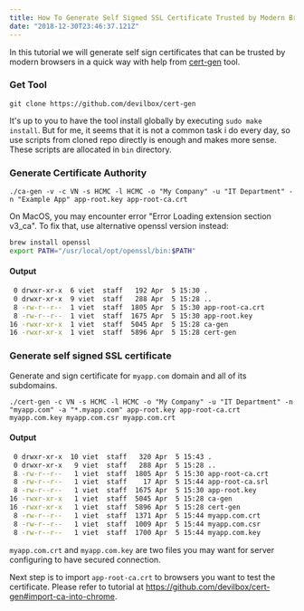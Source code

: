 ```yaml
---
title: How To Generate Self Signed SSL Certificate Trusted by Modern Browsers - Quick Way!
date: "2018-12-30T23:46:37.121Z"
---
```


In this tutorial we will generate self sign certificates that can be trusted by modern browsers in a quick way with help
from [cert-gen](https://github.com/devilbox/cert-gen) tool.

### Get Tool

`git clone https://github.com/devilbox/cert-gen`

It's up to you to have the tool install globally by executing `sudo make install`. But for me, it seems that it is not a common
task i do every day, so use scripts from cloned repo directly is enough and makes more sense. These scripts are allocated in `bin` directory.

### Generate Certificate Authority
`./ca-gen -v -c VN -s HCMC -l HCMC -o "My Company" -u "IT Department" -n "Example App" app-root.key app-root-ca.crt`

On MacOS, you may encounter error "Error Loading extension section v3_ca". To fix that, use alternative openssl version instead:

```bash
brew install openssl
export PATH="/usr/local/opt/openssl/bin:$PATH"
```
    
#### Output

```bash
 0 drwxr-xr-x  6 viet  staff   192 Apr  5 15:30 .
 0 drwxr-xr-x  9 viet  staff   288 Apr  5 15:28 ..
 8 -rw-r--r--  1 viet  staff  1805 Apr  5 15:30 app-root-ca.crt
 8 -rw-r--r--  1 viet  staff  1675 Apr  5 15:30 app-root.key
16 -rwxr-xr-x  1 viet  staff  5045 Apr  5 15:28 ca-gen
16 -rwxr-xr-x  1 viet  staff  5896 Apr  5 15:28 cert-gen
```
    
### Generate self signed SSL certificate

Generate and sign certificate for `myapp.com` domain and all of its subdomains.

`./cert-gen -c VN -s HCMC -l HCMC -o "My Company" -u "IT Department" -n "myapp.com" -a "*.myapp.com" app-root.key app-root-ca.crt myapp.com.key myapp.com.csr myapp.com.crt`

#### Output

```bash
 0 drwxr-xr-x  10 viet  staff   320 Apr  5 15:43 .
 0 drwxr-xr-x   9 viet  staff   288 Apr  5 15:28 ..
 8 -rw-r--r--   1 viet  staff  1805 Apr  5 15:30 app-root-ca.crt
 8 -rw-r--r--   1 viet  staff    17 Apr  5 15:44 app-root-ca.srl
 8 -rw-r--r--   1 viet  staff  1675 Apr  5 15:30 app-root.key
16 -rwxr-xr-x   1 viet  staff  5045 Apr  5 15:28 ca-gen
16 -rwxr-xr-x   1 viet  staff  5896 Apr  5 15:28 cert-gen
 8 -rw-r--r--   1 viet  staff  1371 Apr  5 15:44 myapp.com.crt
 8 -rw-r--r--   1 viet  staff  1009 Apr  5 15:44 myapp.com.csr
 8 -rw-r--r--   1 viet  staff  1700 Apr  5 15:44 myapp.com.key
```

`myapp.com.crt` and `myapp.com.key` are two files you may want for server configuring to have secured connection.

Next step is to import `app-root-ca.crt` to browsers you want to test the certificate. Please refer to tutorial at https://github.com/devilbox/cert-gen#import-ca-into-chrome.